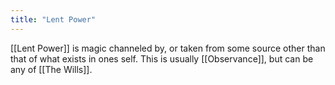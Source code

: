```yaml
---
title: "Lent Power"
---
```

[[Lent Power]] is magic channeled by, or taken from some source other than that of what exists in ones self. This is usually [[Observance]], but can be any of [[The Wills]].